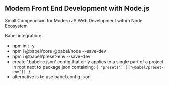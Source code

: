 ## Modern Front End Development with Node.js

Small Compendium for Modern JS Web Development within Node Ecosystem

Babel integration:

- npm init -y
- npm i @babel/core @babel/node --save-dev
- npm i @babel/preset-env --save-dev
- create '.babelrc.json' config that only applies to a single part of a project in root next to package.json containing:
  `{
    "presets": [["@babel/preset-env"]]
}`
- alternative is to use babel.config.json
